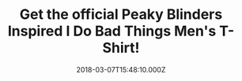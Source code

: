 ---
campaign-uuid: "c-3ffee77c-8d82-464e-8e93-201b73d7dcb9"
type: "Product"
category: "Fashion"
date: "2018-03-07T15:48:10.000Z"
end-date: "2018-07-31T23:59:00.000Z"
disable-form: false
is_promoted: false
has_entry_page: false
title: "Get the official Peaky Blinders Inspired I Do Bad Things Men's T-Shirt!"
competition-description: "''I do bad things, but you already know that…'' Of course\
  \ this has to be the best Peaky Blinders quote! And yes, we already know that you've\
  \ been waiting patiently… but now is finally here! so channel your inner Peaky Blinder\
  \ side with this fantastic inspired-by men's t-shirt! Available in different sizes\
  \ and two different colors, will quickly become your favorite t-shirt in your wardrobe!\r\
  \n<p>Think no more and get it now!</p>"
banner-img: "https://assets.expresslyapp.com/asset-dd788415-e52a-43aa-a68e-2a8ae7190724.jpg"
logo-left-href: "https://nmemerch.com/"
logo-left-image: "nmemerch-logo.jpg"
logo-left-title: "NME Merch"
has-winner: false
country-restrictions:
- "GB"
---